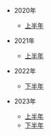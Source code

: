 * 2020年
  
  * [上半年](posts\2020-1_6.md)

* 2021年
  
  * [上半年](posts\2021-1_6.md)

* 2022年
  
  * [下半年](posts\2022-7_12.md)

* 2023年
  
  * [上半年](posts\2023-1_6.md)
  * [下半年](posts\2023-7_12.md)  
